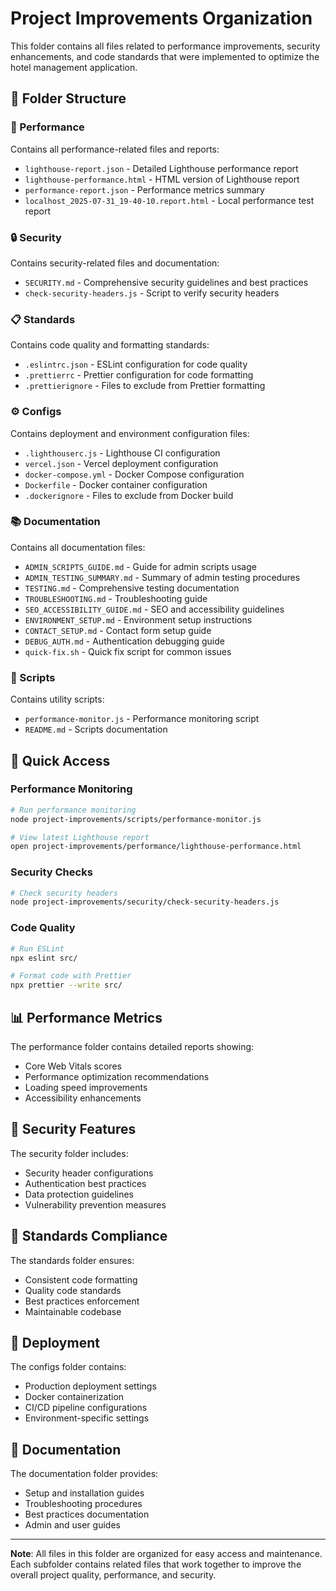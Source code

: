 # Project Improvements Organization

This folder contains all files related to performance improvements, security enhancements, and code standards that were implemented to optimize the hotel management application.

## 📁 Folder Structure

### 🚀 Performance

Contains all performance-related files and reports:

- `lighthouse-report.json` - Detailed Lighthouse performance report
- `lighthouse-performance.html` - HTML version of Lighthouse report
- `performance-report.json` - Performance metrics summary
- `localhost_2025-07-31_19-40-10.report.html` - Local performance test report

### 🔒 Security

Contains security-related files and documentation:

- `SECURITY.md` - Comprehensive security guidelines and best practices
- `check-security-headers.js` - Script to verify security headers

### 📋 Standards

Contains code quality and formatting standards:

- `.eslintrc.json` - ESLint configuration for code quality
- `.prettierrc` - Prettier configuration for code formatting
- `.prettierignore` - Files to exclude from Prettier formatting

### ⚙️ Configs

Contains deployment and environment configuration files:

- `.lighthouserc.js` - Lighthouse CI configuration
- `vercel.json` - Vercel deployment configuration
- `docker-compose.yml` - Docker Compose configuration
- `Dockerfile` - Docker container configuration
- `.dockerignore` - Files to exclude from Docker build

### 📚 Documentation

Contains all documentation files:

- `ADMIN_SCRIPTS_GUIDE.md` - Guide for admin scripts usage
- `ADMIN_TESTING_SUMMARY.md` - Summary of admin testing procedures
- `TESTING.md` - Comprehensive testing documentation
- `TROUBLESHOOTING.md` - Troubleshooting guide
- `SEO_ACCESSIBILITY_GUIDE.md` - SEO and accessibility guidelines
- `ENVIRONMENT_SETUP.md` - Environment setup instructions
- `CONTACT_SETUP.md` - Contact form setup guide
- `DEBUG_AUTH.md` - Authentication debugging guide
- `quick-fix.sh` - Quick fix script for common issues

### 🔧 Scripts

Contains utility scripts:

- `performance-monitor.js` - Performance monitoring script
- `README.md` - Scripts documentation

## 🎯 Quick Access

### Performance Monitoring

```bash
# Run performance monitoring
node project-improvements/scripts/performance-monitor.js

# View latest Lighthouse report
open project-improvements/performance/lighthouse-performance.html
```

### Security Checks

```bash
# Check security headers
node project-improvements/security/check-security-headers.js
```

### Code Quality

```bash
# Run ESLint
npx eslint src/

# Format code with Prettier
npx prettier --write src/
```

## 📊 Performance Metrics

The performance folder contains detailed reports showing:

- Core Web Vitals scores
- Performance optimization recommendations
- Loading speed improvements
- Accessibility enhancements

## 🔐 Security Features

The security folder includes:

- Security header configurations
- Authentication best practices
- Data protection guidelines
- Vulnerability prevention measures

## 📝 Standards Compliance

The standards folder ensures:

- Consistent code formatting
- Quality code standards
- Best practices enforcement
- Maintainable codebase

## 🚀 Deployment

The configs folder contains:

- Production deployment settings
- Docker containerization
- CI/CD pipeline configurations
- Environment-specific settings

## 📖 Documentation

The documentation folder provides:

- Setup and installation guides
- Troubleshooting procedures
- Best practices documentation
- Admin and user guides

---

**Note**: All files in this folder are organized for easy access and maintenance. Each subfolder contains related files that work together to improve the overall project quality, performance, and security.
